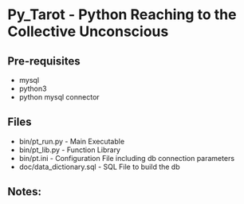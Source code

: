 # Py_Tarot - Python Reaching to the Collective Unconscious

## Pre-requisites

- mysql
- python3
- python mysql connector

## Files

- bin/pt_run.py - Main Executable
- bin/pt_lib.py - Function Library
- bin/pt.ini - Configuration File including db connection parameters
- doc/data_dictionary.sql - SQL File to build the db

## Notes:

